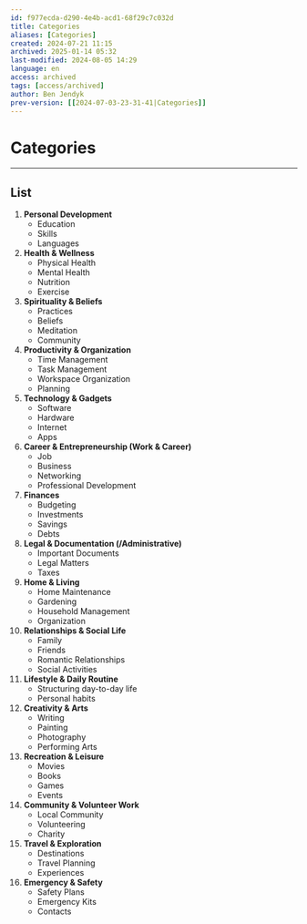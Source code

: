 ```yaml
---
id: f977ecda-d290-4e4b-acd1-68f29c7c032d
title: Categories
aliases: [Categories]
created: 2024-07-21 11:15
archived: 2025-01-14 05:32
last-modified: 2024-08-05 14:29
language: en
access: archived
tags: [access/archived]
author: Ben Jendyk
prev-version: [[2024-07-03-23-31-41|Categories]]
---
```


# Categories

---

## List

1. **Personal Development**
	- Education
	- Skills
	- Languages
2. **Health & Wellness**
	- Physical Health
	- Mental Health
	- Nutrition
	- Exercise
3. **Spirituality & Beliefs**
	- Practices
	- Beliefs
	- Meditation
	- Community
4. **Productivity & Organization**
	- Time Management
	- Task Management
	- Workspace Organization
	- Planning
5. **Technology & Gadgets**
	- Software
	- Hardware
	- Internet
	- Apps
6. **Career & Entrepreneurship (Work & Career)**
	- Job
	- Business
	- Networking
	- Professional Development
7. **Finances**
	- Budgeting
	- Investments
	- Savings
	- Debts
8. **Legal & Documentation (/Administrative)**
	 - Important Documents
	 - Legal Matters
	 - Taxes
9. **Home & Living**
	 - Home Maintenance
	 - Gardening
	 - Household Management
	 - Organization
10. **Relationships & Social Life**
	 - Family
	 - Friends
	 - Romantic Relationships
	 - Social Activities
11. **Lifestyle & Daily Routine**
	 - Structuring day-to-day life
	 - Personal habits
12. **Creativity & Arts**
	 - Writing
	 - Painting
	 - Photography
	 - Performing Arts
13. **Recreation & Leisure**
	 - Movies
	 - Books
	 - Games
	 - Events
14. **Community & Volunteer Work**
	 - Local Community
	 - Volunteering
	 - Charity
15. **Travel & Exploration**
	 - Destinations
	 - Travel Planning
	 - Experiences
16. **Emergency & Safety**
	 - Safety Plans
	 - Emergency Kits
	 - Contacts

